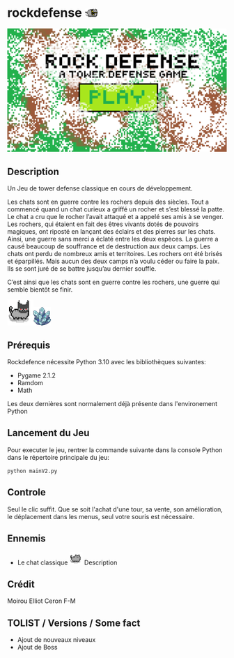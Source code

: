 # rockdefense ![Image Sprite](/textures/sprites/ennemies/ennemy_fast.png "Fast")

![Image Menu Acceuil](/textures/bg/menu_1_clicked.png "Menu acceuil")

## Description
Un Jeu de tower defense classique en cours de développement.

Les chats sont en guerre contre les rochers depuis des siècles. Tout a commencé quand un chat curieux a griffé un rocher et s’est blessé la patte. Le chat a cru que le rocher l’avait attaqué et a appelé ses amis à se venger. Les rochers, qui étaient en fait des êtres vivants dotés de pouvoirs magiques, ont riposté en lançant des éclairs et des pierres sur les chats. Ainsi, une guerre sans merci a éclaté entre les deux espèces.
La guerre a causé beaucoup de souffrance et de destruction aux deux camps. Les chats ont perdu de nombreux amis et territoires. Les rochers ont été brisés et éparpillés. Mais aucun des deux camps n’a voulu céder ou faire la paix. Ils se sont juré de se battre jusqu’au dernier souffle.

C’est ainsi que les chats sont en guerre contre les rochers, une guerre qui semble bientôt se finir.

![Image Chat Classique](/textures/sprites/ennemies/ennemy_tank.png "Chat Classique")![Image Cristal](/textures/sprites/towers/cristal.png "Cristal")

## Prérequis

Rockdefence nécessite Python 3.10 avec les bibliothèques suivantes:

- Pygame 2.1.2
- Ramdom
- Math

Les deux dernières sont normalement déjà présente dans l'environement Python

## Lancement du Jeu

Pour executer le jeu, rentrer la commande suivante dans la console Python dans le répertoire principale du jeu:

	python mainV2.py

## Controle

Seul le clic suffit. Que se soit l'achat d'une tour, sa vente, son amélioration, le déplacement dans les menus, seul votre souris est nécessaire.

## Ennemis

- Le chat classique
![Image Chat Classique](/textures/sprites/ennemies/ennemy_classic.png "Chat Classique")
Description

## Crédit

Moirou Elliot
Ceron F-M

## TOLIST / Versions / Some fact

- Ajout de nouveaux niveaux
- Ajout de Boss
